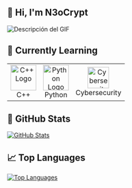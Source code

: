 ## 👋 Hi, I'm N3oCrypt
![Descripción del GIF](https://i.pinimg.com/originals/b1/81/0d/b1810d0bf4fbd370349d671a3f9389af.gif)

## 🚀 Currently Learning

<table>
  <tr>
    <td align="center">
      <img src="https://upload.wikimedia.org/wikipedia/commons/1/18/ISO_C%2B%2B_Logo.svg" width="60" alt="C++ Logo"/>
      <br/>C++
    </td>
    <td align="center">
      <img src="https://cdn.jsdelivr.net/gh/devicons/devicon/icons/python/python-original.svg" width="60" alt="Python Logo"/>
      <br/>Python
    </td>
    <td align="center">
      <img src="https://img.icons8.com/ios-filled/50/000000/hacker.png" width="50" alt="Cybersecurity"/>
      <br/>Cybersecurity
    </td>
  </tr>
</table>


## 🧮 GitHub Stats

[![GitHub Stats](https://github-readme-stats.vercel.app/api?username=N3oCrypt&show_icons=true&theme=dark&v=1)](https://github.com/N3oCrypt)

## 📈 Top Languages

[![Top Languages](https://github-readme-stats.vercel.app/api/top-langs/?username=N3oCrypt&layout=compact&theme=dark&v=1)](https://github.com/N3oCrypt)